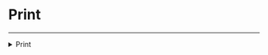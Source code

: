 # Print
---
<details><summary markdown="span">
Print</summary>

---

#### Print a message to the console, automatically converts tables to json and functions to a string

##### `Shared`
##### Lib.Print(...)

#### Parameters
- **...**: any - The values to print

---
</details>

